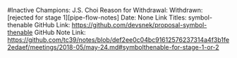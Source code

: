 #Inactive
Champions: J.S. Choi
Reason for Withdrawal: Withdrawn: [rejected for stage 1][pipe-flow-notes]
Date: None
Link Titles: symbol-thenable
GitHub Link: https://github.com/devsnek/proposal-symbol-thenable
GitHub Note Link: https://github.com/tc39/notes/blob/def2ee0c04bc91612576237314a4f3b1fe2edaef/meetings/2018-05/may-24.md#symbolthenable-for-stage-1-or-2

